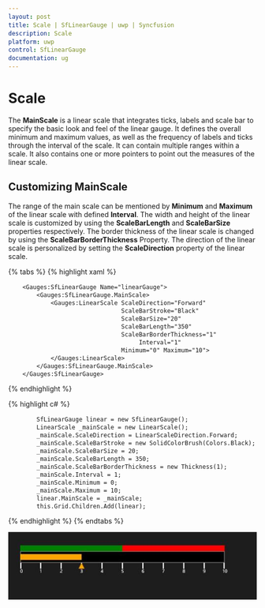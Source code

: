 ```yaml
---
layout: post
title: Scale | SfLinearGauge | uwp | Syncfusion
description: Scale 
platform: uwp
control: SfLinearGauge
documentation: ug
---
```


# Scale

The **MainScale** is a linear scale that integrates ticks, labels and scale bar to specify the basic look and feel of the linear gauge. It defines the overall minimum and maximum values, as well as the frequency of labels and ticks through the interval of the scale. It can contain multiple ranges within a scale. It also contains one or more pointers to point out the measures of the linear scale. 

## Customizing MainScale

The range of the main scale can be mentioned by **Minimum** and **Maximum** of the linear scale with defined **Interval**. The width and height of the linear scale is customized by using the **ScaleBarLength** and **ScaleBarSize** properties respectively. The border thickness of the linear scale is changed by using the **ScaleBarBorderThickness** Property. The direction of the linear scale is personalized by setting the **ScaleDirection** property of the linear scale.

{% tabs %}
{% highlight xaml %}

        <Gauges:SfLinearGauge Name="linearGauge">
            <Gauges:SfLinearGauge.MainScale>
                <Gauges:LinearScale ScaleDirection="Forward"
                                    ScaleBarStroke="Black" 
                                    ScaleBarSize="20" 
                                    ScaleBarLength="350"
                                    ScaleBarBorderThickness="1"
                                         Interval="1"
                                    Minimum="0" Maximum="10">
                </Gauges:LinearScale>
            </Gauges:SfLinearGauge.MainScale>
        </Gauges:SfLinearGauge>

{% endhighlight %}

{% highlight c# %}

            SfLinearGauge linear = new SfLinearGauge();
            LinearScale _mainScale = new LinearScale();
            _mainScale.ScaleDirection = LinearScaleDirection.Forward;
            _mainScale.ScaleBarStroke = new SolidColorBrush(Colors.Black);
            _mainScale.ScaleBarSize = 20;
            _mainScale.ScaleBarLength = 350;
            _mainScale.ScaleBarBorderThickness = new Thickness(1);
            _mainScale.Interval = 1;
            _mainScale.Minimum = 0;
            _mainScale.Maximum = 10;
            linear.MainScale = _mainScale;
            this.Grid.Children.Add(linear);

{% endhighlight %}
{% endtabs %}

![](Scale_images/Scale_img1.jpeg)


